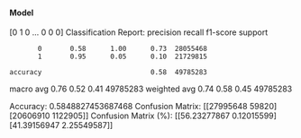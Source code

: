 #### Model
[0 1 0 ... 0 0 0]
Classification Report:
              precision    recall  f1-score   support

           0       0.58      1.00      0.73  28055468
           1       0.95      0.05      0.10  21729815

    accuracy                           0.58  49785283
   macro avg       0.76      0.52      0.41  49785283
weighted avg       0.74      0.58      0.45  49785283

Accuracy: 0.5848827453687468
Confusion Matrix:
[[27995648    59820]
 [20606910  1122905]]
Confusion Matrix (%):
[[56.23277867  0.12015599]
 [41.39156947  2.25549587]]
